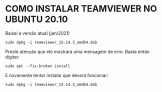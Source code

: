 # COMO INSTALAR TEAMVIEWER NO UBUNTU 20.10

Baixei a versão atual (jan/2021)

```
sudo dpkg -i teamviewer_15.14.3_amd64.deb
```

Preste atenção que ele mostrará uma mensagem de erro.
Basta então digitar:

```
sudo apt --fix-broken install
```

E novamente tentar instalar que deverá funcionar:

```
sudo dpkg -i teamviewer_15.14.3_amd64.deb
```


